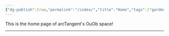 ```yaml
---
{"dg-publish":true,"permalink":"/index/","title":"Home","tags":["gardenEntry"],"created":"2024-09-04T17:53:28.773+08:00","updated":"2024-09-04T23:23:40.858+08:00"}
---
```


This is the home page of arcTangent's OuOb space!

---


